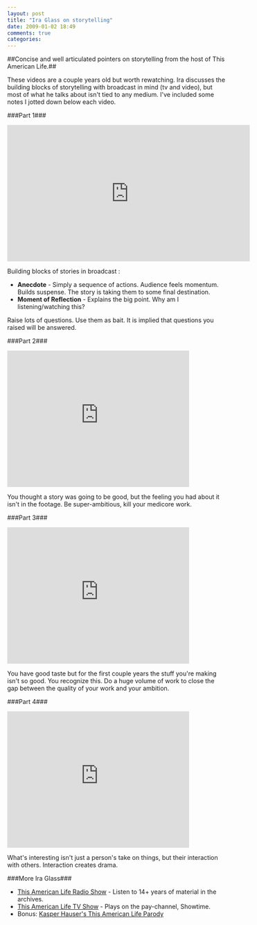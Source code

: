 ```yaml
---
layout: post
title: "Ira Glass on storytelling"
date: 2009-01-02 18:49
comments: true
categories:
---
```

##Concise and well articulated pointers on storytelling from the host of This American Life.##

These videos are a couple years old but worth rewatching. Ira discusses the building blocks of storytelling with broadcast in mind (tv and video), but most of what he talks about isn't tied to any medium.  I've included some notes I jotted down below each video.

<!-- more -->

###Part 1###
<iframe width="560" height="315" src="http://www.youtube.com/embed/loxJ3FtCJJA" frameborder="0" allowfullscreen></iframe>

Building blocks of stories in broadcast :

* **Anecdote** - Simply a sequence of actions. Audience feels momentum. Builds suspense. The story is taking them to some final destination.
* **Moment of Reflection** - Explains the big point. Why am I listening/watching this?

Raise lots of questions. Use them as bait. It is implied that questions you raised will be answered.


###Part 2###

<iframe width="420" height="315" src="http://www.youtube.com/embed/KW6x7lOIsPE" frameborder="0" allowfullscreen></iframe>

You thought a story was going to be good, but the feeling you had about it isn't in the footage. Be super-ambitious, kill your medicore work.


###Part 3###

<iframe width="420" height="315" src="http://www.youtube.com/embed/BI23U7U2aUY" frameborder="0" allowfullscreen></iframe>

You have good taste but for the first couple years the stuff you're making isn't so good. You recognize this. Do a huge volume of work to close the gap between the quality of your work and your ambition.

###Part 4###

<iframe width="420" height="315" src="http://www.youtube.com/embed/baCJFAGEuJM" frameborder="0" allowfullscreen></iframe>

What's interesting isn't just a person's take on things, but their interaction with others. Interaction creates drama.

###More Ira Glass###

* <a href="http://www.thisamericanlife.org/
">This American Life Radio Show</a> - Listen to 14+ years of material in the archives.
* <a href="http://www.sho.com/site/thisamericanlife/home.do?source=thislife">This American Life TV Show</a> - Plays on the pay-channel, Showtime.
* Bonus: <a href="http://www.kasperhauser.com/this_am_life.html">Kasper Hauser's This American Life Parody</a>